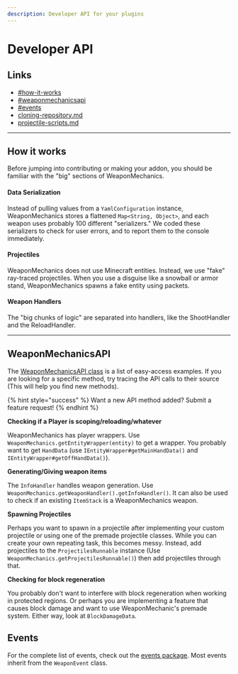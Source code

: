 ```yaml
---
description: Developer API for your plugins
---
```


# Developer API

## Links

* [#how-it-works](./#how-it-works "mention")
* [#weaponmechanicsapi](./#weaponmechanicsapi "mention")
* [#events](./#events "mention")
* [cloning-repository.md](cloning-repository.md "mention")
* [projectile-scripts.md](projectile-scripts.md "mention")

***

## How it works

Before jumping into contributing or making your addon, you should be familiar with the "big" sections of WeaponMechanics.

#### Data Serialization

Instead of pulling values from a `YamlConfiguration` instance, WeaponMechanics stores a flattened `Map<String, Object>`, and each weapon uses probably 100 different "serializers." We coded these serializers to check for user errors, and to report them to the console immediately.&#x20;

#### Projectiles

WeaponMechanics does not use Minecraft entities. Instead, we use "fake" ray-traced projectiles. When you use a disguise like a snowball or armor stand, WeaponMechanics spawns a fake entity using packets.

#### Weapon Handlers

The "big chunks of logic" are separated into handlers, like the ShootHandler and the ReloadHandler.&#x20;

***

## WeaponMechanicsAPI

The [WeaponMechanicsAPI class](https://github.com/WeaponMechanics/MechanicsMain/blob/master/WeaponMechanics/src/main/java/me/deecaad/weaponmechanics/WeaponMechanicsAPI.java) is a list of easy-access examples. If you are looking for a specific method, try tracing the API calls to their source (This will help you find new methods).

{% hint style="success" %}
Want a new API method added? Submit a feature request!
{% endhint %}

**Checking if a Player is scoping/reloading/whatever**

WeaponMechanics has player wrappers. Use `WeaponMechanics.getEntityWrapper(entity)` to get a wrapper. You probably want to get `HandData` (use `IEntityWrapper#getMainHandData()` and `IEntityWrapper#getOffHandData()`).

**Generating/Giving weapon items**

The `InfoHandler` handles weapon generation. Use `WeaponMechanics.getWeaponHandler().getInfoHandler()`. It can also be used to check if an existing `ItemStack` is a WeaponMechanics weapon.

**Spawning Projectiles**

Perhaps you want to spawn in a projectile after implementing your custom projectile or using one of the premade projectile classes. While you can create your own repeating task, this becomes messy. Instead, add projectiles to the `ProjectilesRunnable` instance (Use `WeaponMechanics.getProjectilesRunnable()`) then add projectiles through that.

**Checking for block regeneration**

You probably don't want to interfere with block regeneration when working in protected regions. Or perhaps you are implementing a feature that causes block damage and want to use WeaponMechanic's premade system. Either way, look at `BlockDamageData`.

## Events

For the complete list of events, check out the [events package](https://github.com/WeaponMechanics/MechanicsMain/tree/master/WeaponMechanics/src/main/java/me/deecaad/weaponmechanics/weapon/weaponevents). Most events inherit from the `WeaponEvent` class.
